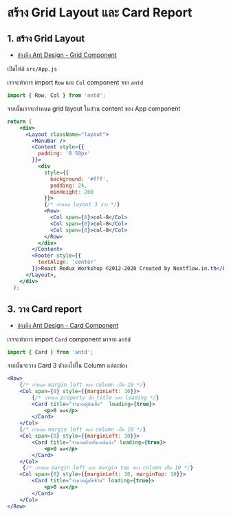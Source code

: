 
# สร้าง Grid Layout และ Card Report

## 1. สร้าง Grid Layout

- [อ้างอิง Ant Design - Grid Component](https://ant.design/components/grid/)

เปิดไฟล์ `src/App.js`

เราจะทำการ import `Row` และ `Col` component จาก `antd`

```js
import { Row, Col } from 'antd';
```

จากนั้นเราจะกำหนด grid layout ในส่วน content ของ App component

```jsx
return (
    <div>
      <Layout className="layout">
        <MenuBar />
        <Content style={{
          padding: '0 50px'
        }}>
          <div
            style={{
              background: '#fff',
              padding: 24,
              minHeight: 280
            }}>
            {/* กำหนด layout 3 ช่วง */}
            <Row>
              <Col span={8}>col-8</Col>
              <Col span={8}>col-8</Col>
              <Col span={8}>col-8</Col>
            </Row>
          </div>
        </Content>
        <Footer style={{
          textAlign: 'center'
        }}>React Redux Workshop ©2012-2020 Created by Nextflow.in.th</Footer>
      </Layout>,
    </div>
  );
```

## 3. วาง Card report 

- [อ้างอิง Ant Design - Card Component](https://ant.design/components/card/)

เราจะทำการ import `Card` component มาจาก `antd`

```js
import { Card } from 'antd';
```

จากนั้นจะวาง Card 3 ตัวลงไปใน Column แต่ละช่อง 



```jsx
<Row>
    {/* กำหนด margin left ของ column เป็น 10 */}
    <Col span={8} style={{marginLeft: 10}}>
        {/* กำหนด property ชื่อ title และ loading */}
        <Card title="จำนวนผู้ติดเชื้อ"  loading={true}>
            <p>0 คน</p>
        </Card>
    </Col>
    {/* กำหนด margin left ของ column เป็น 10 */}
    <Col span={8} style={{marginLeft: 10}}>
        <Card title="จำนวนป่วยที่หายดีแล้ว" loading={true}>
            <p>0 คน</p> 
        </Card>
    </Col>
     {/* กำหนด margin left และ margin top ของ column เป็น 10 */}
    <Col span={8} style={{marginLeft: 10, marginTop: 10}}>
        <Card title="จำนวนผู้เสียชีวิต" loading={true}>
            <p>0 คน</p>
        </Card>
    </Col>
</Row>
```